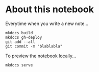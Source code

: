 # About this notebook

Everytime when you write a new note...
```
mkdocs build
mkdocs gh-deploy
git add --all
git commit -m "blablabla"
```

To preview the notebook locally...
```
mkdocs serve
```
